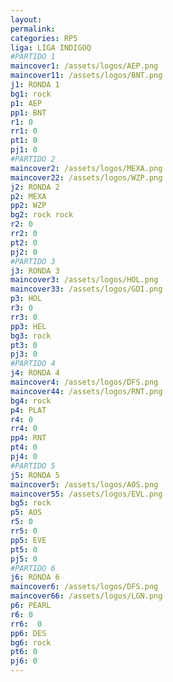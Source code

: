```yaml
---
layout: 
permalink: 
categories: RP5
liga: LIGA INDIGOQ
#PARTIDO 1
maincover1: /assets/logos/AEP.png
maincover11: /assets/logos/BNT.png
j1: RONDA 1
bg1: rock
p1: AEP
pp1: BNT
r1: 0
rr1: 0
pt1: 0
pj1: 0
#PARTIDO 2
maincover2: /assets/logos/MEXA.png
maincover22: /assets/logos/WZP.png
j2: RONDA 2
p2: MEXA
pp2: WZP
bg2: rock rock
r2: 0
rr2: 0
pt2: 0
pj2: 0
#PARTIDO 3
j3: RONDA 3
maincover3: /assets/logos/HOL.png
maincover33: /assets/logos/GDI.png
p3: HOL
r3: 0
rr3: 0
pp3: HEL
bg3: rock
pt3: 0
pj3: 0
#PARTIDO 4
j4: RONDA 4
maincover4: /assets/logos/DFS.png
maincover44: /assets/logos/RNT.png
bg4: rock 
p4: PLAT
r4: 0
rr4: 0
pp4: RNT
pt4: 0
pj4: 0
#PARTIDO 5
j5: RONDA 5
maincover5: /assets/logos/AOS.png
maincover55: /assets/logos/EVL.png
bg5: rock 
p5: AOS
r5: 0
rr5: 0
pp5: EVE
pt5: 0
pj5: 0
#PARTIDO 6
j6: RONDA 6
maincover6: /assets/logos/DFS.png
maincover66: /assets/logos/LGN.png
p6: PEARL
r6: 0
rr6:  0
pp6: DES
bg6: rock
pt6: 0
pj6: 0
---
```

